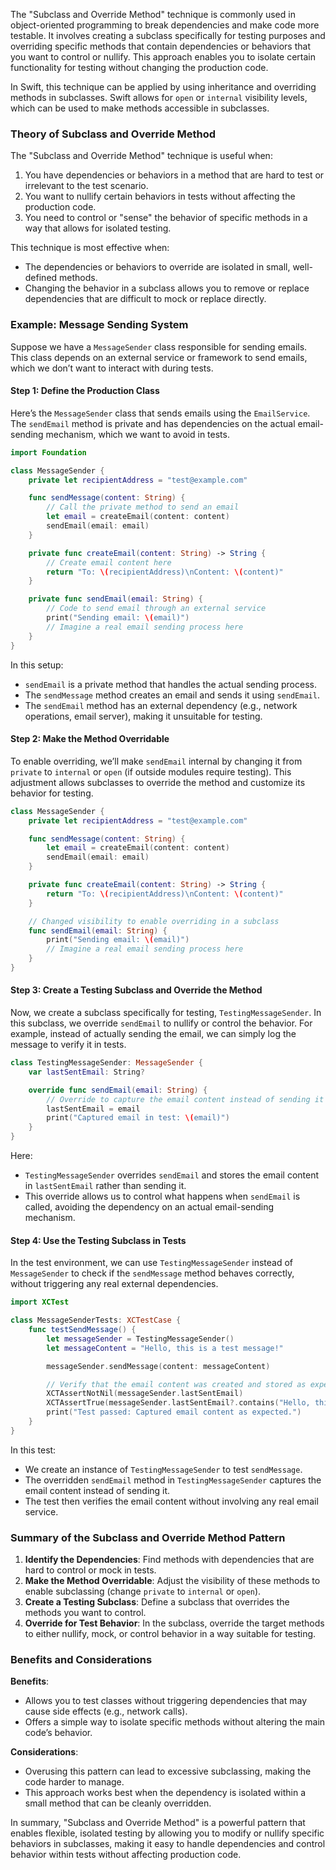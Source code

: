 The "Subclass and Override Method" technique is commonly used in object-oriented programming to break dependencies and make code more testable. It involves creating a subclass specifically for testing purposes and overriding specific methods that contain dependencies or behaviors that you want to control or nullify. This approach enables you to isolate certain functionality for testing without changing the production code.

In Swift, this technique can be applied by using inheritance and overriding methods in subclasses. Swift allows for `open` or `internal` visibility levels, which can be used to make methods accessible in subclasses.

### Theory of Subclass and Override Method

The "Subclass and Override Method" technique is useful when:
1. You have dependencies or behaviors in a method that are hard to test or irrelevant to the test scenario.
2. You want to nullify certain behaviors in tests without affecting the production code.
3. You need to control or "sense" the behavior of specific methods in a way that allows for isolated testing.

This technique is most effective when:
- The dependencies or behaviors to override are isolated in small, well-defined methods.
- Changing the behavior in a subclass allows you to remove or replace dependencies that are difficult to mock or replace directly.

### Example: Message Sending System

Suppose we have a `MessageSender` class responsible for sending emails. This class depends on an external service or framework to send emails, which we don’t want to interact with during tests.

#### Step 1: Define the Production Class

Here’s the `MessageSender` class that sends emails using the `EmailService`. The `sendEmail` method is private and has dependencies on the actual email-sending mechanism, which we want to avoid in tests.

```swift
import Foundation

class MessageSender {
    private let recipientAddress = "test@example.com"

    func sendMessage(content: String) {
        // Call the private method to send an email
        let email = createEmail(content: content)
        sendEmail(email: email)
    }

    private func createEmail(content: String) -> String {
        // Create email content here
        return "To: \(recipientAddress)\nContent: \(content)"
    }

    private func sendEmail(email: String) {
        // Code to send email through an external service
        print("Sending email: \(email)")
        // Imagine a real email sending process here
    }
}
```

In this setup:
- `sendEmail` is a private method that handles the actual sending process.
- The `sendMessage` method creates an email and sends it using `sendEmail`.
- The `sendEmail` method has an external dependency (e.g., network operations, email server), making it unsuitable for testing.

#### Step 2: Make the Method Overridable

To enable overriding, we’ll make `sendEmail` internal by changing it from `private` to `internal` or `open` (if outside modules require testing). This adjustment allows subclasses to override the method and customize its behavior for testing.

```swift
class MessageSender {
    private let recipientAddress = "test@example.com"

    func sendMessage(content: String) {
        let email = createEmail(content: content)
        sendEmail(email: email)
    }

    private func createEmail(content: String) -> String {
        return "To: \(recipientAddress)\nContent: \(content)"
    }

    // Changed visibility to enable overriding in a subclass
    func sendEmail(email: String) {
        print("Sending email: \(email)")
        // Imagine a real email sending process here
    }
}
```

#### Step 3: Create a Testing Subclass and Override the Method

Now, we create a subclass specifically for testing, `TestingMessageSender`. In this subclass, we override `sendEmail` to nullify or control the behavior. For example, instead of actually sending the email, we can simply log the message to verify it in tests.

```swift
class TestingMessageSender: MessageSender {
    var lastSentEmail: String?

    override func sendEmail(email: String) {
        // Override to capture the email content instead of sending it
        lastSentEmail = email
        print("Captured email in test: \(email)")
    }
}
```

Here:
- `TestingMessageSender` overrides `sendEmail` and stores the email content in `lastSentEmail` rather than sending it.
- This override allows us to control what happens when `sendEmail` is called, avoiding the dependency on an actual email-sending mechanism.

#### Step 4: Use the Testing Subclass in Tests

In the test environment, we can use `TestingMessageSender` instead of `MessageSender` to check if the `sendMessage` method behaves correctly, without triggering any real external dependencies.

```swift
import XCTest

class MessageSenderTests: XCTestCase {
    func testSendMessage() {
        let messageSender = TestingMessageSender()
        let messageContent = "Hello, this is a test message!"

        messageSender.sendMessage(content: messageContent)

        // Verify that the email content was created and stored as expected
        XCTAssertNotNil(messageSender.lastSentEmail)
        XCTAssertTrue(messageSender.lastSentEmail?.contains("Hello, this is a test message!") ?? false)
        print("Test passed: Captured email content as expected.")
    }
}
```

In this test:
- We create an instance of `TestingMessageSender` to test `sendMessage`.
- The overridden `sendEmail` method in `TestingMessageSender` captures the email content instead of sending it.
- The test then verifies the email content without involving any real email service.

### Summary of the Subclass and Override Method Pattern

1. **Identify the Dependencies**: Find methods with dependencies that are hard to control or mock in tests.
2. **Make the Method Overridable**: Adjust the visibility of these methods to enable subclassing (change `private` to `internal` or `open`).
3. **Create a Testing Subclass**: Define a subclass that overrides the methods you want to control.
4. **Override for Test Behavior**: In the subclass, override the target methods to either nullify, mock, or control behavior in a way suitable for testing.

### Benefits and Considerations

**Benefits**:
- Allows you to test classes without triggering dependencies that may cause side effects (e.g., network calls).
- Offers a simple way to isolate specific methods without altering the main code’s behavior.

**Considerations**:
- Overusing this pattern can lead to excessive subclassing, making the code harder to manage.
- This approach works best when the dependency is isolated within a small method that can be cleanly overridden.

In summary, "Subclass and Override Method" is a powerful pattern that enables flexible, isolated testing by allowing you to modify or nullify specific behaviors in subclasses, making it easy to handle dependencies and control behavior within tests without affecting production code.
